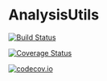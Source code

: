 # AnalysisUtils

[![Build Status](https://travis-ci.org/ajkeller34/AnalysisUtils.jl.svg?branch=master)](https://travis-ci.org/ajkeller34/AnalysisUtils.jl)

[![Coverage Status](https://coveralls.io/repos/ajkeller34/AnalysisUtils.jl/badge.svg?branch=master&service=github)](https://coveralls.io/github/ajkeller34/AnalysisUtils.jl?branch=master)

[![codecov.io](http://codecov.io/github/ajkeller34/AnalysisUtils.jl/coverage.svg?branch=master)](http://codecov.io/github/ajkeller34/AnalysisUtils.jl?branch=master)
